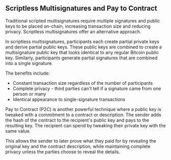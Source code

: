 ## Scriptless Multisignatures and Pay to Contract

Traditional scripted multisignatures require multiple signatures and public keys to be placed on-chain, increasing transaction size and reducing privacy. Scriptless multisignatures offer an alternative approach.

In scriptless multisignatures, participants each create partial private keys and derive partial public keys. These public keys are combined to create a multisignature public key that looks identical to any regular Bitcoin public key. Similarly, participants generate partial signatures that are combined into a single signature.

The benefits include:
- Constant transaction size regardless of the number of participants
- Complete privacy - third parties can't tell if a signature came from one person or many
- Identical appearance to single-signature transactions

Pay to Contract (P2C) is another powerful technique where a public key is tweaked with a commitment to a contract or description. The sender adds the hash of the contract to the recipient's public key and pays to the resulting key. The recipient can spend by tweaking their private key with the same value.

This allows the sender to later prove what they paid for by revealing the original key and the contract description, while maintaining complete privacy unless the parties choose to reveal the details.